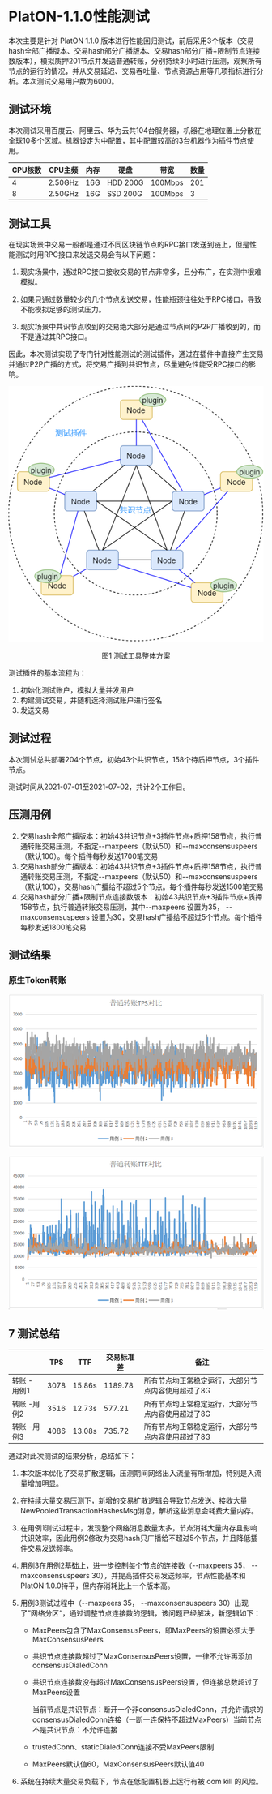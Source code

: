 # PlatON-1.1.0性能测试

本次主要是针对 PlatON 1.1.0 版本进行性能回归测试，前后采用3个版本（交易hash全部广播版本、交易hash部分广播版本、交易hash部分广播+限制节点连接数版本），模拟质押201节点并发送普通转账，分别持续3小时进行压测，观察所有节点的运行的情况，并从交易延迟、交易吞吐量、节点资源占用等几项指标进行分析。本次测试交易用户数为6000。

## 测试环境

本次测试采用百度云、阿里云、华为云共104台服务器，机器在地理位置上分散在全球10多个区域。机器设定为中配置，其中配置较高的3台机器作为插件节点使用。

| CPU核数 | CPU主频 | 内存 | 硬盘     | 带宽    | 数量 |
| ------- | ------- | ---- | -------- | ------- | ---- |
| 4       | 2.50GHz | 16G  | HDD 200G | 100Mbps | 201  |
| 8       | 2.50GHz | 16G  | SSD 200G | 100Mbps | 3    |

## 测试工具

在现实场景中交易一般都是通过不同区块链节点的RPC接口发送到链上，但是性能测试时用RPC接口来发送交易会有以下问题：

1. 现实场景中，通过RPC接口接收交易的节点非常多，且分布广，在实测中很难模拟。

2. 如果只通过数量较少的几个节点发送交易，性能瓶颈往往处于RPC接口，导致不能模拟足够的测试压力。

2. 现实场景中共识节点收到的交易绝大部分是通过节点间的P2P广播收到的，而不是通过其RPC接口。

因此，本次测试实现了专门针对性能测试的测试插件，通过在插件中直接产生交易并通过P2P广播的方式，将交易广播到共识节点，尽量避免性能受RPC接口的影响。

![Testing_tool](./性能测试.assets/PlatON基准测试-1.png)

<center>图1 测试工具整体方案</center>

测试插件的基本流程为：

1. 初始化测试账户，模拟大量并发用户
2. 构建测试交易，并随机选择测试账户进行签名
3. 发送交易

## 测试过程

本次测试总共部署204个节点，初始43个共识节点，158个待质押节点，3个插件节点。

测试时间从2021-07-01至2021-07-02，共计2个工作日。

## 压测用例

2. 交易hash全部广播版本：初始43共识节点+3插件节点+质押158节点，执行普通转账交易压测，不指定--maxpeers（默认50）和--maxconsensuspeers（默认100）。每个插件每秒发送1700笔交易
3. 交易hash部分广播版本：初始43共识节点+3插件节点+质押158节点，执行普通转账交易压测，不指定--maxpeers（默认50）和--maxconsensuspeers（默认100），交易hash广播给不超过5个节点。每个插件每秒发送1500笔交易
4. 交易hash部分广播+限制节点连接数版本：初始43共识节点+3插件节点+质押158节点，执行普通转账交易压测，其中--maxpeers 设置为35， --maxconsensuspeers 设置为30，交易hash广播给不超过5个节点。每个插件每秒发送1800笔交易

## 测试结果

### 原生Token转账

![Performance_transfer_tps](./性能测试.assets/transfer_tps.png)

![Performance_transfer_ttf](./性能测试.assets/transfer_ttf.png)

## 7 测试总结

|              | TPS  | TTF    | 交易标准差 | 备注                                               |
| ------------ | ---- | ------ | ---------- | -------------------------------------------------- |
| 转账 - 用例1 | 3078 | 15.86s | 1189.78    | 所有节点均正常稳定运行，大部分节点内容使用超过了8G |
| 转账 -用例2  | 3516 | 12.73s | 577.21     | 所有节点均正常稳定运行，大部分节点内容使用超过了8G |
| 转账 -用例3  | 4086 | 13.08s | 735.72     | 所有节点均正常稳定运行，大部分节点内容使用超过了8G |

通过对此次测试的结果分析，总结如下：

1. 本次版本优化了交易扩散逻辑，压测期间网络出入流量有所增加，特别是入流量增加明显。

2. 在持续大量交易压测下，新增的交易扩散逻辑会导致节点发送、接收大量NewPooledTransactionHashesMsg消息，解析这些消息会耗费大量内存。

3. 在用例1测试过程中，发现整个网络消息数量太多，节点消耗大量内存且影响共识效率，因此用例2修改为交易hash只广播给不超过5个节点，并且降低插件交易发送频率。

4. 用例3在用例2基础上，进一步控制每个节点的连接数（--maxpeers 35， --maxconsensuspeers 30），并提高插件交易发送频率，节点性能基本和PlatON 1.0.0持平，但内存消耗比上一个版本高。

5. 用例3测试过程中（--maxpeers 35， --maxconsensuspeers 30）出现了”网络分区“，通过调整节点连接数的逻辑，该问题已经解决，新逻辑如下：

   - MaxPeers包含了MaxConsensusPeers，即MaxPeers的设置必须大于MaxConsensusPeers

   - 共识节点连接数超过了MaxConsensusPeers设置，一律不允许再添加consensusDialedConn

   - 共识节点连接数没有超过MaxConsensusPeers设置，但连接总数超过了MaxPeers设置

     ​	当前节点是共识节点：断开一个非consensusDialedConn，并允许请求的consensusDialedConn连接（一断一连保持不超过MaxPeers）
     ​    当前节点不是共识节点：不允许连接

   - trustedConn、staticDialedConn连接不受MaxPeers限制
   - MaxPeers默认值60，MaxConsensusPeers默认值40

6. 系统在持续大量交易负载下，节点在低配置机器上运行有被 oom kill 的风险。
